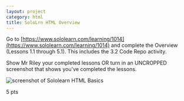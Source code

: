 ```yaml
---
layout: project
category: html
title: SoloLrn HTML Overview
---
```


Go to [https://www.sololearn.com/learning/1014](https://www.sololearn.com/learning/1014) and complete the Overview (Lessons 1.1 through 5.1). This includes the 3.2 Code Repo activity.

Show Mr Riley your completed lessons OR turn in an UNCROPPED screenshot that shows you've completed the lessons.

![screenshot of Sololearn HTML Basics](/gdad/html/sololearnHtmlScreenshot.png)

5 pts
